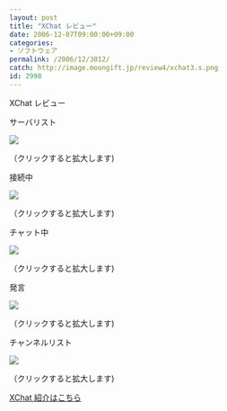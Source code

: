 ```yaml
---
layout: post
title: "XChat レビュー"
date: 2006-12-07T09:00:00+09:00
categories:
- ソフトウェア
permalink: /2006/12/3012/
catch: http://image.moongift.jp/review4/xchat3.s.png
id: 2998
---
```

XChat レビュー  
<!--more-->

サーバリスト

  

[![](http://image.moongift.jp/review4/xchat1.s.png)](http://image.moongift.jp/review4/xchat1.png)  
  
（クリックすると拡大します)

  

接続中

  

[![](http://image.moongift.jp/review4/xchat2.s.png)](http://image.moongift.jp/review4/xchat2.png)  
  
（クリックすると拡大します)

  

チャット中

  

[![](http://image.moongift.jp/review4/xchat3.s.png)](http://image.moongift.jp/review4/xchat3.png)  
  
（クリックすると拡大します)

  

発言

  

[![](http://image.moongift.jp/review4/xchat4.s.png)](http://image.moongift.jp/review4/xchat4.png)  
  
（クリックすると拡大します)

  

チャンネルリスト

  

[![](http://image.moongift.jp/review4/xchat6.s.png)](http://image.moongift.jp/review4/xchat6.png)  
  
（クリックすると拡大します)

  

[XChat 紹介はこちら](http://oss.moongift.jp/intro/i-3008.html)

